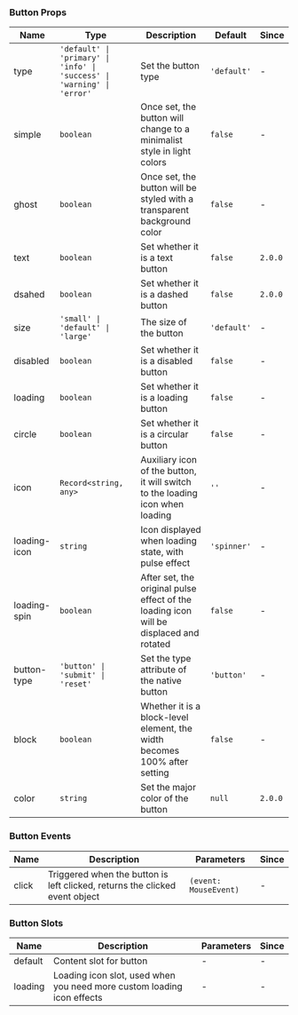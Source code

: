 ### Button Props

| Name         | Type                                                                    | Description                                                                            | Default     | Since |
| ------------ | ----------------------------------------------------------------------- | -------------------------------------------------------------------------------------- | ----------- | ----- |
| type         | `'default' \| 'primary' \| 'info' \| 'success' \| 'warning' \| 'error'` | Set the button type                                                                    | `'default'` | -     |
| simple       | `boolean`                                                               | Once set, the button will change to a minimalist style in light colors                 | `false`     | -     |
| ghost        | `boolean`                                                               | Once set, the button will be styled with a transparent background color                | `false`     | -     |
| text         | `boolean`                                                               | Set whether it is a text button                                                        | `false`     | `2.0.0`     |
| dsahed       | `boolean`                                                               | Set whether it is a dashed button                                                      | `false`     | `2.0.0`     |
| size         | `'small' \| 'default' \| 'large'`                                       | The size of the button                                                                 | `'default'` | -     |
| disabled     | `boolean`                                                               | Set whether it is a disabled button                                                    | `false`     | -     |
| loading      | `boolean`                                                               | Set whether it is a loading button                                                     | `false`     | -     |
| circle       | `boolean`                                                               | Set whether it is a circular button                                                    | `false`     | -     |
| icon         | `Record<string, any>`                                                   | Auxiliary icon of the button, it will switch to the loading icon when loading          | `''`        | -     |
| loading-icon | `string`                                                                | Icon displayed when loading state, with pulse effect                                   | `'spinner'` | -     |
| loading-spin | `boolean`                                                               | After set, the original pulse effect of the loading icon will be displaced and rotated | `false`     | -     |
| button-type  | `'button' \| 'submit' \| 'reset'`                                                                | Set the type attribute of the native button                                             | `'button'`  | -     |
| block        | `boolean`                                                               | Whether it is a block-level element, the width becomes 100% after setting              | `false`     | -     |
| color        | `string`                                                                | Set the major color of the button                                                      | `null`      | `2.0.0`     |

### Button Events

| Name  | Description                                                                 | Parameters            | Since |
| ----- | --------------------------------------------------------------------------- | --------------------- | ----- |
| click | Triggered when the button is left clicked, returns the clicked event object | `(event: MouseEvent)` | -     |

### Button Slots

| Name    | Description                                                            | Parameters | Since |
| ------- | ---------------------------------------------------------------------- | ---------- | ----- |
| default | Content slot for button                                                | -          | -     |
| loading | Loading icon slot, used when you need more custom loading icon effects | -          | -     |
